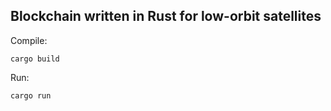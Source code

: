 Blockchain written in Rust for low-orbit satellites
----------------------------------------------------

Compile:
 
```
cargo build
```

Run: 
```
cargo run
```
